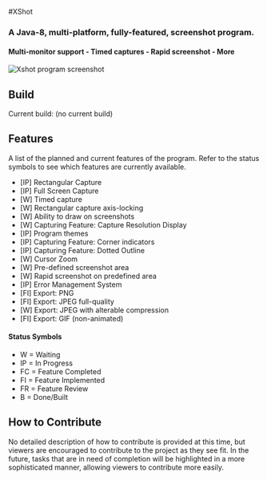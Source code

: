 #XShot

### A Java-8, multi-platform, fully-featured, screenshot program.

#### Multi-monitor support - Timed captures - Rapid screenshot - More

![Xshot program screenshot](http://i.imgur.com/LMDvjYX.png)

## Build

Current build: (no current build)

## Features

A list of the planned and current features of the program. Refer to the status symbols to see which features are currently available.

- [IP] Rectangular Capture
- [IP] Full Screen Capture
- [W] Timed capture
- [W] Rectangular capture axis-locking
- [W] Ability to draw on screenshots
- [W] Capturing Feature: Capture Resolution Display
- [IP] Program themes
- [IP] Capturing Feature: Corner indicators
- [IP] Capturing Feature: Dotted Outline
- [W] Cursor Zoom
- [W] Pre-defined screenshot area
- [W] Rapid screenshot on predefined area
- [IP] Error Management System
- [FI] Export: PNG
- [FI] Export: JPEG full-quality
- [W] Export: JPEG with alterable compression
- [FI] Export: GIF (non-animated)

#### Status Symbols
- W = Waiting
- IP = In Progress
- FC = Feature Completed
- FI = Feature Implemented
- FR = Feature Review
- B = Done/Built

## How to Contribute

No detailed description of how to contribute is provided at this time, but viewers are encouraged to contribute to the project as they see fit. In the future, tasks that are in need of completion will be highlighted in a more sophisticated manner, allowing viewers to contribute more easily.
